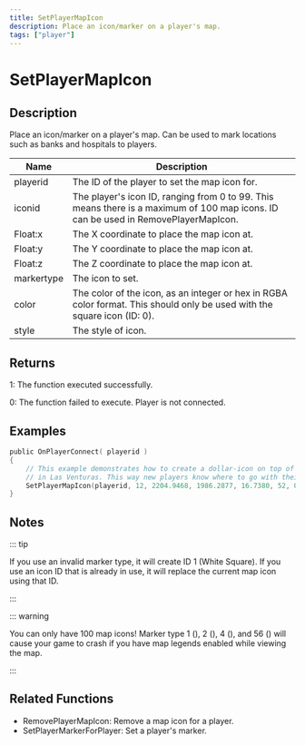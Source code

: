 ```yaml
---
title: SetPlayerMapIcon
description: Place an icon/marker on a player's map.
tags: ["player"]
---
```


# SetPlayerMapIcon

## Description

Place an icon/marker on a player's map. Can be used to mark locations such as banks and hospitals to players.

| Name       | Description                                                                                                                        |
| ---------- | ---------------------------------------------------------------------------------------------------------------------------------- |
| playerid   | The ID of the player to set the map icon for.                                                                                      |
| iconid     | The player's icon ID, ranging from 0 to 99. This means there is a maximum of 100 map icons. ID can be used in RemovePlayerMapIcon. |
| Float:x    | The X coordinate to place the map icon at.                                                                                         |
| Float:y    | The Y coordinate to place the map icon at.                                                                                         |
| Float:z    | The Z coordinate to place the map icon at.                                                                                         |
| markertype | The icon to set.                                                                                                                   |
| color      | The color of the icon, as an integer or hex in RGBA color format. This should only be used with the square icon (ID: 0).           |
| style      | The style of icon.                                                                                                                 |

## Returns

1: The function executed successfully.

0: The function failed to execute. Player is not connected.

## Examples

```c
public OnPlayerConnect( playerid )
{
    // This example demonstrates how to create a dollar-icon on top of a 24/7 located
    // in Las Venturas. This way new players know where to go with their money!
    SetPlayerMapIcon(playerid, 12, 2204.9468, 1986.2877, 16.7380, 52, 0, MAPICON_LOCAL);
}
```

## Notes

::: tip

If you use an invalid marker type, it will create ID 1 (White Square).
If you use an icon ID that is already in use, it will replace the current map icon using that ID.

:::

::: warning

You can only have 100 map icons!
Marker type 1 (), 2 (), 4 (), and 56 () will cause your game to crash if you have map legends enabled while viewing the map.

:::

## Related Functions

- RemovePlayerMapIcon: Remove a map icon for a player.
- SetPlayerMarkerForPlayer: Set a player's marker.
